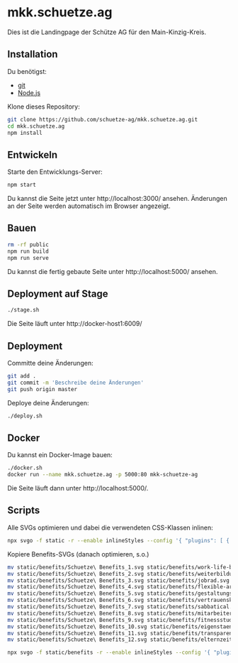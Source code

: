 # mkk.schuetze.ag

Dies ist die Landingpage der Schütze AG für den Main-Kinzig-Kreis.

## Installation

Du benötigst:

- [git](https://git-scm.com/)
- [Node.js](https://nodejs.org/en/download/)

Klone dieses Repository:

```bash
git clone https://github.com/schuetze-ag/mkk.schuetze.ag.git
cd mkk.schuetze.ag
npm install
```

## Entwickeln

Starte den Entwicklungs-Server:

```bash
npm start
```

Du kannst die Seite jetzt unter http://localhost:3000/ ansehen. Änderungen an der Seite werden automatisch im Browser angezeigt.

## Bauen

```bash
rm -rf public
npm run build
npm run serve
```

Du kannst die fertig gebaute Seite unter http://localhost:5000/ ansehen.

## Deployment auf Stage

```bash
./stage.sh
```

Die Seite läuft unter http://docker-host1:6009/

## Deployment

Committe deine Änderungen:

```bash
git add .
git commit -m 'Beschreibe deine Änderungen'
git push origin master
```

Deploye deine Änderungen:

```bash
./deploy.sh
```

## Docker

Du kannst ein Docker-Image bauen:

```bash
./docker.sh
docker run --name mkk.schuetze.ag -p 5000:80 mkk-schuetze-ag
```

Die Seite läuft dann unter http://localhost:5000/.

## Scripts

Alle SVGs optimieren und dabei die verwendeten CSS-Klassen inlinen:

```bash
npx svgo -f static -r --enable inlineStyles --config '{ "plugins": [ { "inlineStyles": { "onlyMatchedOnce": false } }] }'
```

Kopiere Benefits-SVGs (danach optimieren, s.o.)

```bash
mv static/benefits/Schuetze\ Benefits_1.svg static/benefits/work-life-balance.svg
mv static/benefits/Schuetze\ Benefits_2.svg static/benefits/weiterbildung.svg
mv static/benefits/Schuetze\ Benefits_3.svg static/benefits/jobrad.svg
mv static/benefits/Schuetze\ Benefits_4.svg static/benefits/flexible-arbeitszeiten.svg
mv static/benefits/Schuetze\ Benefits_5.svg static/benefits/gestaltungsmoeglichkeiten.svg
mv static/benefits/Schuetze\ Benefits_6.svg static/benefits/vertrauenskultur.svg
mv static/benefits/Schuetze\ Benefits_7.svg static/benefits/sabbatical.svg
mv static/benefits/Schuetze\ Benefits_8.svg static/benefits/mitarbeiterevents.svg
mv static/benefits/Schuetze\ Benefits_9.svg static/benefits/fitnessstudio.svg
mv static/benefits/Schuetze\ Benefits_10.svg static/benefits/eigenstaendige-projekte.svg
mv static/benefits/Schuetze\ Benefits_11.svg static/benefits/transparenz.svg
mv static/benefits/Schuetze\ Benefits_12.svg static/benefits/elternzeit.svg

npx svgo -f static/benefits -r --enable inlineStyles --config '{ "plugins": [ { "inlineStyles": { "onlyMatchedOnce": false } }] }'
```
